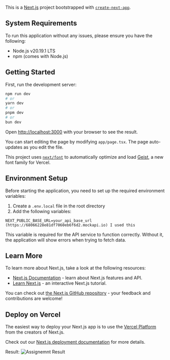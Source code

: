 This is a [Next.js](https://nextjs.org) project bootstrapped with [`create-next-app`](https://nextjs.org/docs/app/api-reference/cli/create-next-app).

## System Requirements

To run this application without any issues, please ensure you have the following:

- Node.js v20.19.1 LTS
- npm (comes with Node.js)

## Getting Started

First, run the development server:

```bash
npm run dev
# or
yarn dev
# or
pnpm dev
# or
bun dev
```

Open [http://localhost:3000](http://localhost:3000) with your browser to see the result.

You can start editing the page by modifying `app/page.tsx`. The page auto-updates as you edit the file.

This project uses [`next/font`](https://nextjs.org/docs/app/building-your-application/optimizing/fonts) to automatically optimize and load [Geist](https://vercel.com/font), a new font family for Vercel.

## Environment Setup

Before starting the application, you need to set up the required environment variables:

1. Create a `.env.local` file in the root directory
2. Add the following variables:

```
NEXT_PUBLIC_BASE_URL=your_api_base_url (https://68066228e81df7060eb6f6d2.mockapi.io) I used this
```

This variable is required for the API service to function correctly. Without it, the application will show errors when trying to fetch data.

## Learn More

To learn more about Next.js, take a look at the following resources:

- [Next.js Documentation](https://nextjs.org/docs) - learn about Next.js features and API.
- [Learn Next.js](https://nextjs.org/learn) - an interactive Next.js tutorial.

You can check out [the Next.js GitHub repository](https://github.com/vercel/next.js) - your feedback and contributions are welcome!

## Deploy on Vercel

The easiest way to deploy your Next.js app is to use the [Vercel Platform](https://vercel.com/new?utm_medium=default-template&filter=next.js&utm_source=create-next-app&utm_campaign=create-next-app-readme) from the creators of Next.js.

Check out our [Next.js deployment documentation](https://nextjs.org/docs/app/building-your-application/deploying) for more details.


Result: 
![Assignemnt Result](https://github.com/user-attachments/assets/36b94de1-bef3-42bf-b910-f68159152643)

